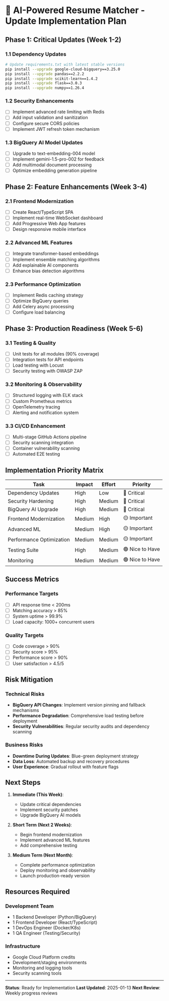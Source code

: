 # 🚀 AI-Powered Resume Matcher - Update Implementation Plan

## Phase 1: Critical Updates (Week 1-2)

### 1.1 Dependency Updates
```bash
# Update requirements.txt with latest stable versions
pip install --upgrade google-cloud-bigquery==3.25.0
pip install --upgrade pandas==2.2.2
pip install --upgrade scikit-learn==1.4.2
pip install --upgrade flask==3.0.3
pip install --upgrade numpy==1.26.4
```

### 1.2 Security Enhancements
- [ ] Implement advanced rate limiting with Redis
- [ ] Add input validation and sanitization
- [ ] Configure secure CORS policies
- [ ] Implement JWT refresh token mechanism

### 1.3 BigQuery AI Model Updates
- [ ] Upgrade to text-embedding-004 model
- [ ] Implement gemini-1.5-pro-002 for feedback
- [ ] Add multimodal document processing
- [ ] Optimize embedding generation pipeline

## Phase 2: Feature Enhancements (Week 3-4)

### 2.1 Frontend Modernization
- [ ] Create React/TypeScript SPA
- [ ] Implement real-time WebSocket dashboard
- [ ] Add Progressive Web App features
- [ ] Design responsive mobile interface

### 2.2 Advanced ML Features
- [ ] Integrate transformer-based embeddings
- [ ] Implement ensemble matching algorithms
- [ ] Add explainable AI components
- [ ] Enhance bias detection algorithms

### 2.3 Performance Optimization
- [ ] Implement Redis caching strategy
- [ ] Optimize BigQuery queries
- [ ] Add Celery async processing
- [ ] Configure load balancing

## Phase 3: Production Readiness (Week 5-6)

### 3.1 Testing & Quality
- [ ] Unit tests for all modules (90% coverage)
- [ ] Integration tests for API endpoints
- [ ] Load testing with Locust
- [ ] Security testing with OWASP ZAP

### 3.2 Monitoring & Observability
- [ ] Structured logging with ELK stack
- [ ] Custom Prometheus metrics
- [ ] OpenTelemetry tracing
- [ ] Alerting and notification system

### 3.3 CI/CD Enhancement
- [ ] Multi-stage GitHub Actions pipeline
- [ ] Security scanning integration
- [ ] Container vulnerability scanning
- [ ] Automated E2E testing

## Implementation Priority Matrix

| Task | Impact | Effort | Priority |
|------|--------|--------|----------|
| Dependency Updates | High | Low | 🔴 Critical |
| Security Hardening | High | Medium | 🔴 Critical |
| BigQuery AI Upgrade | High | Medium | 🔴 Critical |
| Frontend Modernization | Medium | High | 🟡 Important |
| Advanced ML | Medium | High | 🟡 Important |
| Performance Optimization | Medium | Medium | 🟡 Important |
| Testing Suite | High | Medium | 🟢 Nice to Have |
| Monitoring | Medium | Medium | 🟢 Nice to Have |

## Success Metrics

### Performance Targets
- [ ] API response time < 200ms
- [ ] Matching accuracy > 85%
- [ ] System uptime > 99.9%
- [ ] Load capacity: 1000+ concurrent users

### Quality Targets
- [ ] Code coverage > 90%
- [ ] Security score > 95%
- [ ] Performance score > 90%
- [ ] User satisfaction > 4.5/5

## Risk Mitigation

### Technical Risks
- **BigQuery API Changes**: Implement version pinning and fallback mechanisms
- **Performance Degradation**: Comprehensive load testing before deployment
- **Security Vulnerabilities**: Regular security audits and dependency scanning

### Business Risks
- **Downtime During Updates**: Blue-green deployment strategy
- **Data Loss**: Automated backup and recovery procedures
- **User Experience**: Gradual rollout with feature flags

## Next Steps

1. **Immediate (This Week)**:
   - Update critical dependencies
   - Implement security patches
   - Upgrade BigQuery AI models

2. **Short Term (Next 2 Weeks)**:
   - Begin frontend modernization
   - Implement advanced ML features
   - Add comprehensive testing

3. **Medium Term (Next Month)**:
   - Complete performance optimization
   - Deploy monitoring and observability
   - Launch production-ready version

## Resources Required

### Development Team
- 1 Backend Developer (Python/BigQuery)
- 1 Frontend Developer (React/TypeScript)
- 1 DevOps Engineer (Docker/K8s)
- 1 QA Engineer (Testing/Security)

### Infrastructure
- Google Cloud Platform credits
- Development/staging environments
- Monitoring and logging tools
- Security scanning tools

---

**Status**: Ready for Implementation
**Last Updated**: 2025-01-13
**Next Review**: Weekly progress reviews
